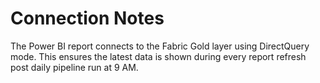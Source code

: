 
# Connection Notes

The Power BI report connects to the Fabric Gold layer using DirectQuery mode.
This ensures the latest data is shown during every report refresh post daily pipeline run at 9 AM.
